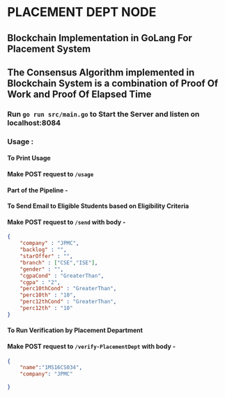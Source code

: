 # PLACEMENT DEPT NODE

## Blockchain Implementation in GoLang For Placement System

## The Consensus Algorithm implemented in Blockchain System is a combination of Proof Of Work and Proof Of Elapsed Time


### Run `go run src/main.go` to Start the Server and listen on localhost:8084

### Usage :

#### To Print Usage
####    Make POST request to `/usage`

#### Part of the Pipeline - 

#### To Send Email to Eligible Students based on Eligibility Criteria
####    Make POST request to `/send` with body -
```json
{
	"company" : "JPMC",
	"backlog" : "",
	"starOffer" : "",
	"branch" : ["CSE","ISE"],
	"gender" : "",
	"cgpaCond" : "GreaterThan",
	"cgpa" : "2",
	"perc10thCond" : "GreaterThan",
	"perc10th" : "10",
	"perc12thCond" : "GreaterThan",
	"perc12th" : "10"
}
```

#### To Run Verification by Placement Department
####    Make POST request to `/verify-PlacementDept` with body -
```json
{
	"name":"1MS16CS034",
    "company": "JPMC"
  
}
```





